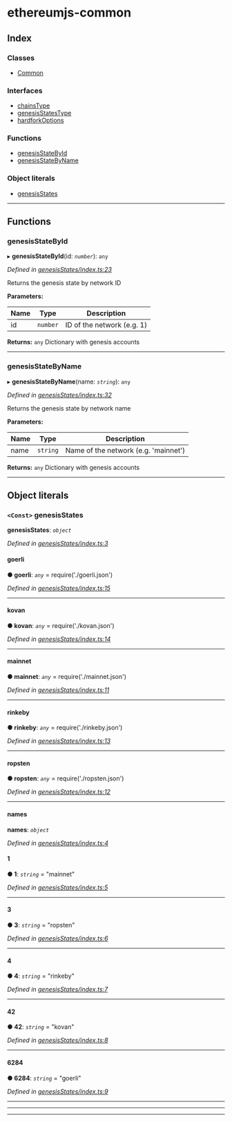 # ethereumjs-common

## Index

### Classes

- [Common](classes/common.md)

### Interfaces

- [chainsType](interfaces/chainstype.md)
- [genesisStatesType](interfaces/genesisstatestype.md)
- [hardforkOptions](interfaces/hardforkoptions.md)

### Functions

- [genesisStateById](#genesisstatebyid)
- [genesisStateByName](#genesisstatebyname)

### Object literals

- [genesisStates](#genesisstates)

---

## Functions

<a id="genesisstatebyid"></a>

### genesisStateById

▸ **genesisStateById**(id: _`number`_): `any`

_Defined in [genesisStates/index.ts:23](https://github.com/ethereumjs/ethereumjs-common/blob/c779647/src/genesisStates/index.ts#L23)_

Returns the genesis state by network ID

**Parameters:**

| Name | Type     | Description                |
| ---- | -------- | -------------------------- |
| id   | `number` | ID of the network (e.g. 1) |

**Returns:** `any`
Dictionary with genesis accounts

---

<a id="genesisstatebyname"></a>

### genesisStateByName

▸ **genesisStateByName**(name: _`string`_): `any`

_Defined in [genesisStates/index.ts:32](https://github.com/ethereumjs/ethereumjs-common/blob/c779647/src/genesisStates/index.ts#L32)_

Returns the genesis state by network name

**Parameters:**

| Name | Type     | Description                          |
| ---- | -------- | ------------------------------------ |
| name | `string` | Name of the network (e.g. 'mainnet') |

**Returns:** `any`
Dictionary with genesis accounts

---

## Object literals

<a id="genesisstates"></a>

### `<Const>` genesisStates

**genesisStates**: _`object`_

_Defined in [genesisStates/index.ts:3](https://github.com/ethereumjs/ethereumjs-common/blob/c779647/src/genesisStates/index.ts#L3)_

<a id="genesisstates.goerli"></a>

#### goerli

**● goerli**: _`any`_ = require('./goerli.json')

_Defined in [genesisStates/index.ts:15](https://github.com/ethereumjs/ethereumjs-common/blob/c779647/src/genesisStates/index.ts#L15)_

---

<a id="genesisstates.kovan"></a>

#### kovan

**● kovan**: _`any`_ = require('./kovan.json')

_Defined in [genesisStates/index.ts:14](https://github.com/ethereumjs/ethereumjs-common/blob/c779647/src/genesisStates/index.ts#L14)_

---

<a id="genesisstates.mainnet"></a>

#### mainnet

**● mainnet**: _`any`_ = require('./mainnet.json')

_Defined in [genesisStates/index.ts:11](https://github.com/ethereumjs/ethereumjs-common/blob/c779647/src/genesisStates/index.ts#L11)_

---

<a id="genesisstates.rinkeby"></a>

#### rinkeby

**● rinkeby**: _`any`_ = require('./rinkeby.json')

_Defined in [genesisStates/index.ts:13](https://github.com/ethereumjs/ethereumjs-common/blob/c779647/src/genesisStates/index.ts#L13)_

---

<a id="genesisstates.ropsten"></a>

#### ropsten

**● ropsten**: _`any`_ = require('./ropsten.json')

_Defined in [genesisStates/index.ts:12](https://github.com/ethereumjs/ethereumjs-common/blob/c779647/src/genesisStates/index.ts#L12)_

---

<a id="genesisstates.names"></a>

#### names

**names**: _`object`_

_Defined in [genesisStates/index.ts:4](https://github.com/ethereumjs/ethereumjs-common/blob/c779647/src/genesisStates/index.ts#L4)_

<a id="genesisstates.names.1"></a>

#### 1

**● 1**: _`string`_ = "mainnet"

_Defined in [genesisStates/index.ts:5](https://github.com/ethereumjs/ethereumjs-common/blob/c779647/src/genesisStates/index.ts#L5)_

---

<a id="genesisstates.names.3"></a>

#### 3

**● 3**: _`string`_ = "ropsten"

_Defined in [genesisStates/index.ts:6](https://github.com/ethereumjs/ethereumjs-common/blob/c779647/src/genesisStates/index.ts#L6)_

---

<a id="genesisstates.names.4"></a>

#### 4

**● 4**: _`string`_ = "rinkeby"

_Defined in [genesisStates/index.ts:7](https://github.com/ethereumjs/ethereumjs-common/blob/c779647/src/genesisStates/index.ts#L7)_

---

<a id="genesisstates.names.42"></a>

#### 42

**● 42**: _`string`_ = "kovan"

_Defined in [genesisStates/index.ts:8](https://github.com/ethereumjs/ethereumjs-common/blob/c779647/src/genesisStates/index.ts#L8)_

---

<a id="genesisstates.names.6284"></a>

#### 6284

**● 6284**: _`string`_ = "goerli"

_Defined in [genesisStates/index.ts:9](https://github.com/ethereumjs/ethereumjs-common/blob/c779647/src/genesisStates/index.ts#L9)_

---

---

---
